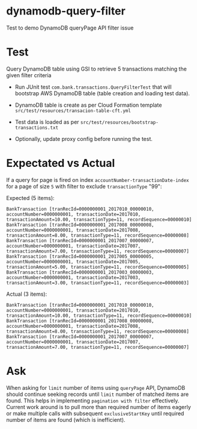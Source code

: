 # dynamodb-query-filter
Test to demo DynamoDB queryPage API filter issue


# Test

Query DynamoDB table using GSI to retrieve 5 transactions matching the given filter criteria


- Run JUnit test `com.bank.transactions.QueryFilterTest` that will bootstrap AWS DynamoDB table (table creation and loading test data).

- DynamoDB table is create as per Cloud Formation template `src/test/resources/transacion-table-cft.yml`

- Test data is loaded as per `src/test/resources/bootstrap-transactions.txt`

- Optionally, update proxy config before running the test.



# Expectated vs Actual

If a query for page is fired on index `accountNumber-transactionDate-index` for a page of size `5` with filter to exclude `transactionType` "99":

Expected (5 items):

	BankTransaction [tranRecId=0000000001_2017010_00000010, accountNumber=0000000001, transactionDate=2017010, transactionAmount=10.00, transactionType=11, recordSequence=00000010]
	BankTransaction [tranRecId=0000000001_2017008_00000008, accountNumber=0000000001, transactionDate=2017008, transactionAmount=8.00, transactionType=11, recordSequence=00000008]
	BankTransaction [tranRecId=0000000001_2017007_00000007, accountNumber=0000000001, transactionDate=2017007, transactionAmount=7.00, transactionType=11, recordSequence=00000007]
	BankTransaction [tranRecId=0000000001_2017005_00000005, accountNumber=0000000001, transactionDate=2017005, transactionAmount=5.00, transactionType=11, recordSequence=00000005]
	BankTransaction [tranRecId=0000000001_2017003_00000003, accountNumber=0000000001, transactionDate=2017003, transactionAmount=3.00, transactionType=11, recordSequence=00000003]



Actual (3 items):

	BankTransaction [tranRecId=0000000001_2017010_00000010, accountNumber=0000000001, transactionDate=2017010, transactionAmount=10.00, transactionType=11, recordSequence=00000010]
	BankTransaction [tranRecId=0000000001_2017008_00000008, accountNumber=0000000001, transactionDate=2017008, transactionAmount=8.00, transactionType=11, recordSequence=00000008]
	BankTransaction [tranRecId=0000000001_2017007_00000007, accountNumber=0000000001, transactionDate=2017007, transactionAmount=7.00, transactionType=11, recordSequence=00000007]



# Ask

When asking for `limit` number of items using `queryPage` API, DynamoDB should continue seeking records until `limit` number of matched items are found. This helps in implementing `pagination with filter` effectively. Current work around is to pull more than required number of items eagerly or make multiple calls with subsequent `exclusiveStartKey` until required number of items are found (which is inefficient).


